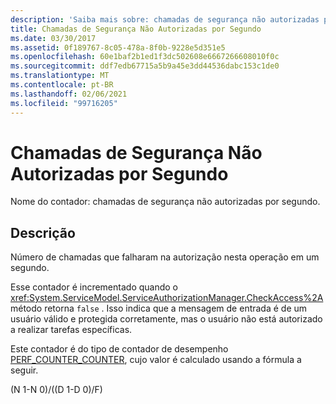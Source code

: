 ```yaml
---
description: 'Saiba mais sobre: chamadas de segurança não autorizadas por segundo'
title: Chamadas de Segurança Não Autorizadas por Segundo
ms.date: 03/30/2017
ms.assetid: 0f189767-8c05-478a-8f0b-9228e5d351e5
ms.openlocfilehash: 60e1baf2b1ed1f3dc502608e6667266608010f0c
ms.sourcegitcommit: ddf7edb67715a5b9a45e3dd44536dabc153c1de0
ms.translationtype: MT
ms.contentlocale: pt-BR
ms.lasthandoff: 02/06/2021
ms.locfileid: "99716205"
---
```

# <a name="security-calls-not-authorized-per-second"></a>Chamadas de Segurança Não Autorizadas por Segundo

Nome do contador: chamadas de segurança não autorizadas por segundo.  
  
## <a name="description"></a>Descrição  

 Número de chamadas que falharam na autorização nesta operação em um segundo.  
  
 Esse contador é incrementado quando o <xref:System.ServiceModel.ServiceAuthorizationManager.CheckAccess%2A> método retorna `false` . Isso indica que a mensagem de entrada é de um usuário válido e protegida corretamente, mas o usuário não está autorizado a realizar tarefas específicas.  
  
 Este contador é do tipo de contador de desempenho [PERF_COUNTER_COUNTER](/previous-versions/windows/it-pro/windows-server-2003/cc740048(v=ws.10)), cujo valor é calculado usando a fórmula a seguir.  
  
 (N 1-N 0)/((D 1-D 0)/F)

